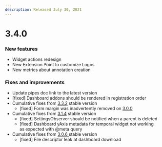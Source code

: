 ```yaml
---
description: Released July 30, 2021
---
```


# 3.4.0

### New features

* Widget actions redesign
* New Extension Point to customize Logos
* New metrics about annotation creation

### **Fixes and improvements**

* Update pipes doc link to the latest version
* \[fixed] Dashboard addons should be rendered in registration order
* Cumulative fixes from [3.3.2](./#3-3-2-july-30-2021) stable version
  * \[fixed] Form margin was inadvertently removed on [3.0.0](./#3-3-0-july-16-2021)
* Cumulative fixes from [3.1.4](./#3-1-4-july-30-2021) stable version
  * \[fixed] SettingsObserver should be notified when a parent is deleted
  * \[fixed] Dashboard yAxis metadata for temporal widget not working as expected with @meta query
* Cumulative fixes from [3.0.6 ](./#3-0-6-july-30-2021) stable version
  * \[fixed] File descriptor leak at dashboard download
